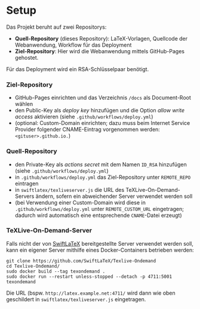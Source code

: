 # Setup

Das Projekt beruht auf zwei Repositorys:

- **Quell-Repository** (dieses Repository): LaTeX-Vorlagen, Quellcode der Webanwendung, Workflow für das Deployment
- **Ziel-Repository**: Hier wird die Webanwendung mittels GitHub-Pages gehostet.

Für das Deployment wird ein RSA-Schlüsselpaar benötigt.

### Ziel-Repository

- GitHub-Pages einrichten und das Verzeichnis `/docs` als Document-Root wählen
- den Public-Key als *deploy key* hinzufügen und die Option *allow write access* aktivieren (siehe `.github/workflows/deploy.yml`)
- (optional: Custom-Domain einrichten; dazu muss beim Internet Service Provider folgender CNAME-Eintrag vorgenommen werden: `<gituser>.github.io.`)

### Quell-Repository

- den Private-Key als *actions secret* mit dem Namen `ID_RSA` hinzufügen (siehe `.github/workflows/deploy.yml`)
- in `.github/workflows/deploy.yml` das Ziel-Repository unter `REMOTE_REPO` eintragen
- in `swiftlatex/texliveserver.js` die URL des TeXLive-On-Demand-Servers ändern, sofern ein abweichender Server verwendet werden soll
- (bei Verwendung einer Custom-Domain wird diese in `.github/workflows/deploy.yml` unter `REMOTE_CUSTOM_URL` eingetragen; dadurch wird automatisch eine entsprechende `CNAME`-Datei erzeugt)

### TeXLive-On-Demand-Server

Falls nicht der von [SwiftLaTeX](https://github.com/SwiftLaTeX/SwiftLaTeX) bereitgestellte Server verwendet werden soll, kann ein eigener Server mithilfe eines Docker-Containers betrieben werden:

```
git clone https://github.com/SwiftLaTeX/Texlive-Ondemand
cd Texlive-Ondemand/
sudo docker build --tag texondemand .
sudo docker run --restart unless-stopped --detach -p 4711:5001 texondemand
```

Die URL (bspw. `http://latex.example.net:4711/` wird dann wie oben geschildert in `swiftlatex/texliveserver.js` eingetragen.
